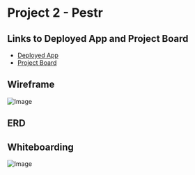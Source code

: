 
# Project 2 - Pestr

## Links to Deployed App and Project Board
- [Deployed App](https://dashboard.heroku.com/apps/marvelous-mesa-verde-91770)
- [Project Board](https://trello.com/b/LUwO7hux/sei-project-2)

## Wireframe
![Image](images/wireframe.jpg?raw=true)


## ERD


## Whiteboarding
![Image](images/initial-whiteboarding.jpg)



